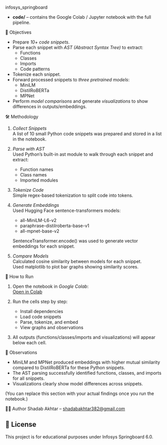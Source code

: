  infosys_springboard 
- **code/** – contains the Google Colab / Jupyter notebook with the full pipeline.  

🎯 Objectives

- Prepare *10+ code snippets*.
- Parse each snippet with *AST (Abstract Syntax Tree)* to extract:
  - Functions
  - Classes
  - Imports
  - Code patterns  
- Tokenize each snippet.  
- Forward processed snippets to *three pretrained models*:
  - MiniLM
  - DistilRoBERTa
  - MPNet
- Perform *model comparisons* and generate *visualizations* to show differences in outputs/embeddings.

🛠 Methodology

1. *Collect Snippets*  
   A list of 10 small Python code snippets was prepared and stored in a list in the notebook.

2. *Parse with AST*  
   Used Python’s built-in ast module to walk through each snippet and extract:
   - Function names
   - Class names
   - Imported modules  

3. *Tokenize Code*  
   Simple regex-based tokenization to split code into tokens.

4. *Generate Embeddings*  
   Used Hugging Face sentence-transformers models:
   - all-MiniLM-L6-v2
   - paraphrase-distilroberta-base-v1
   - all-mpnet-base-v2
   
   SentenceTransformer.encode() was used to generate vector embeddings for each snippet.

5. *Compare Models*  
   Calculated cosine similarity between models for each snippet.  
   Used matplotlib to plot bar graphs showing similarity scores.



 🔧 How to Run

1. Open the notebook in *Google Colab*:  
   [Open in Colab](<https://colab.research.google.com/drive/1tCMmBQy5hooJP17mIzUTqd1-Y6F9Uv_8?usp=sharing>)

2. Run the cells step by step:
   - Install dependencies
   - Load code snippets
   - Parse, tokenize, and embed
   - View graphs and observations

3. All outputs (functions/classes/imports and visualizations) will appear below each cell.


 📝 Observations

- MiniLM and MPNet produced embeddings with higher mutual similarity compared to DistilRoBERTa for these Python snippets.
- The AST parsing successfully identified functions, classes, and imports for all snippets.
- Visualizations clearly show model differences across snippets.

(You can replace this section with your actual findings once you run the notebook.)



🧑‍💻 Author
Shadab Akhtar – shadabakhtar382@gmail.com


## 📜 License

This project is for educational purposes under Infosys Springboard 6.0.
